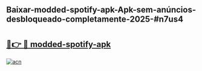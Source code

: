 ## Baixar-modded-spotify-apk-Apk-sem-anúncios-desbloqueado-completamente-2025-#n7us4

# <h2><a href="https://ainizakaria.my?title=modded-spotify-apk&ref=20M">🔗👉 🔴 modded-spotify-apk</a></h2>

[![acn](https://github.com/user-attachments/assets/0f9c940e-d8b0-45ae-aac7-cd30a18b3e1c)](https://ainizakaria.my?title=modded-spotify-apk&ref=20M)

